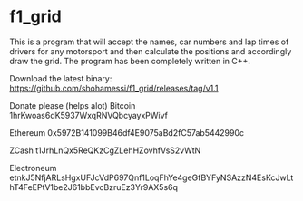# f1_grid
This is a program that will accept the names, car numbers and lap times of drivers for any motorsport and then calculate the positions and accordingly draw the grid.
The program has been completely written in C++.

Download the latest binary: https://github.com/shohamessi/f1_grid/releases/tag/v1.1


Donate please (helps alot)
Bitcoin 1hrKwoas6dK5937WxqRNVQbcyayxPWivf

Ethereum 0x5972B141099B46df4E9075aBd2fC57ab5442990c

ZCash t1JrhLnQx5ReQKzCgZLehHZovhfVsS2vWtN

Electroneum etnkJ5NfjARLsHgxUFJcVdP697Qnf1LoqFhYe4geGfBYFyNSAzzN4EsKcJwLthT4FeEPtV1be2J61bbEvcBzruEz3Yr9AX5s6q
